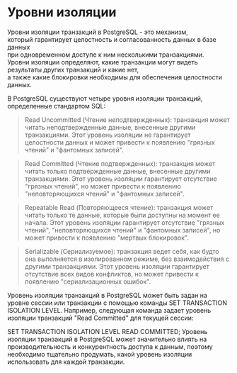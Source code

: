 # Уровни изоляции
Уровни изоляции транзакций в PostgreSQL - это механизм,<br>
который гарантирует целостность и согласованность данных в базе данных<br>
при одновременном доступе к ним несколькими транзакциями. <br>
Уровни изоляции определяют, какие транзакции могут видеть результаты других транзакций и какие нет, <br>
а также какие блокировки необходимы для обеспечения целостности данных.<br>

В PostgreSQL существуют четыре уровня изоляции транзакций, определенные стандартом SQL:

> Read Uncommitted (Чтение неподтвержденных): транзакция может читать неподтвержденные данные, внесенные другими транзакциями. 
> Этот уровень изоляции не гарантирует целостности данных и может привести к появлению "грязных чтений" и "фантомных записей".

> Read Committed (Чтение подтвержденных): транзакция может читать только подтвержденные данные, внесенные другими транзакциями. 
> Этот уровень изоляции гарантирует отсутствие "грязных чтений", но может привести к появлению "неповторяющихся чтений" и "фантомных записей".

> Repeatable Read (Повторяющееся чтение): транзакция может читать только те данные, которые были доступны на момент ее начала.
> Этот уровень изоляции гарантирует отсутствие "грязных чтений", "неповторяющихся чтений" и "фантомных записей", но может привести к появлению "мертвых блокировок".

> Serializable (Сериализуемое): транзакция ведет себя, как будто она выполняется в изолированном режиме, без взаимодействия с другими транзакциями. 
> Этот уровень изоляции гарантирует отсутствие всех видов конфликтов, но может привести к появлению "сериализационных ошибок".

Уровень изоляции транзакций в PostgreSQL может быть задан на уровне сессии или транзакции с помощью команды SET TRANSACTION ISOLATION LEVEL. Например, следующая команда задает уровень изоляции транзакций "Read Committed" для текущей сессии:


SET TRANSACTION ISOLATION LEVEL READ COMMITTED;
Уровень изоляции транзакций в PostgreSQL может значительно влиять на производительность и конкурентность доступа к данным, поэтому необходимо тщательно продумать, какой уровень изоляции использовать для каждой транзакции.
